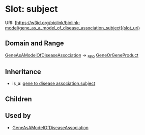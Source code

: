 # Slot: subject




URI: [https://w3id.org/biolink/biolink-model/gene_as_a_model_of_disease_association_subject](slot_uri)
## Domain and Range

[GeneAsAModelOfDiseaseAssociation](GeneAsAModelOfDiseaseAssociation.md) ->  <sub>REQ</sub> [GeneOrGeneProduct](GeneOrGeneProduct.md)
## Inheritance

 *  is_a: [gene to disease association.subject](gene_to_disease_association_subject.md)
## Children

## Used by

 * [GeneAsAModelOfDiseaseAssociation](GeneAsAModelOfDiseaseAssociation.md)
